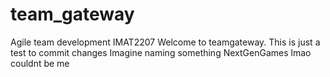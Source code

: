 # team_gateway
Agile team development IMAT2207
Welcome to teamgateway. This is just a test to commit changes
Imagine naming something NextGenGames lmao couldnt be me
